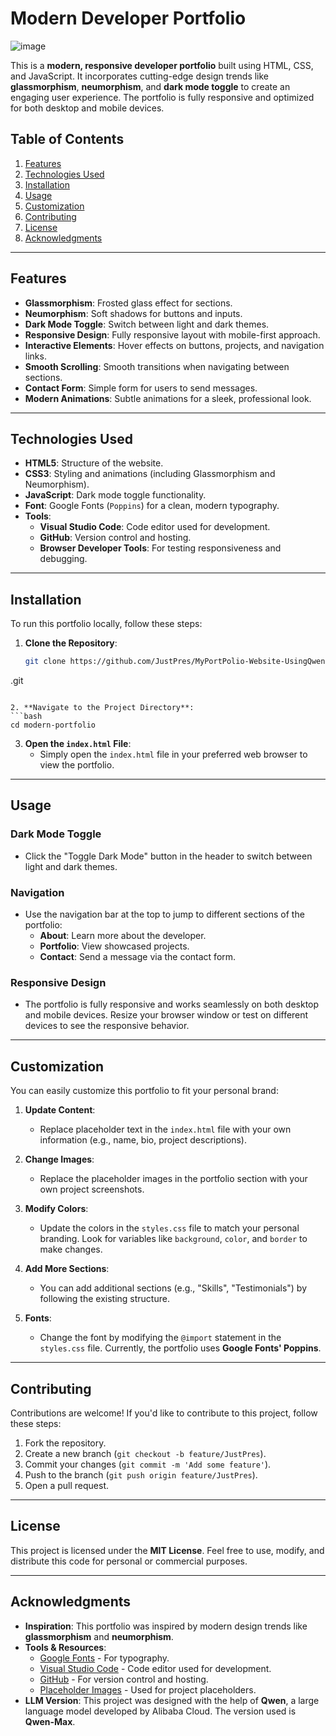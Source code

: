  

# Modern Developer Portfolio

 
![image](https://github.com/user-attachments/assets/d10bc9c6-ffe0-495c-9452-cbb8cafb010b)


This is a **modern, responsive developer portfolio** built using HTML, CSS, and JavaScript. It incorporates cutting-edge design trends like **glassmorphism**, **neumorphism**, and **dark mode toggle** to create an engaging user experience. The portfolio is fully responsive and optimized for both desktop and mobile devices.

## Table of Contents
1. [Features](#features)
2. [Technologies Used](#technologies-used)
3. [Installation](#installation)
4. [Usage](#usage)
5. [Customization](#customization)
6. [Contributing](#contributing)
7. [License](#license)
8. [Acknowledgments](#acknowledgments)

---

## Features

- **Glassmorphism**: Frosted glass effect for sections.
- **Neumorphism**: Soft shadows for buttons and inputs.
- **Dark Mode Toggle**: Switch between light and dark themes.
- **Responsive Design**: Fully responsive layout with mobile-first approach.
- **Interactive Elements**: Hover effects on buttons, projects, and navigation links.
- **Smooth Scrolling**: Smooth transitions when navigating between sections.
- **Contact Form**: Simple form for users to send messages.
- **Modern Animations**: Subtle animations for a sleek, professional look.

---

## Technologies Used

- **HTML5**: Structure of the website.
- **CSS3**: Styling and animations (including Glassmorphism and Neumorphism).
- **JavaScript**: Dark mode toggle functionality.
- **Font**: Google Fonts (`Poppins`) for a clean, modern typography.
- **Tools**: 
  - **Visual Studio Code**: Code editor used for development.
  - **GitHub**: Version control and hosting.
  - **Browser Developer Tools**: For testing responsiveness and debugging.

---

## Installation

To run this portfolio locally, follow these steps:

1. **Clone the Repository**:
   ```bash
   git clone https://github.com/JustPres/MyPortPolio-Website-UsingQwen-max-2-5
.git
   ```

2. **Navigate to the Project Directory**:
   ```bash
   cd modern-portfolio
   ```

3. **Open the `index.html` File**:
   - Simply open the `index.html` file in your preferred web browser to view the portfolio.

---

## Usage

### Dark Mode Toggle
- Click the "Toggle Dark Mode" button in the header to switch between light and dark themes.

### Navigation
- Use the navigation bar at the top to jump to different sections of the portfolio:
  - **About**: Learn more about the developer.
  - **Portfolio**: View showcased projects.
  - **Contact**: Send a message via the contact form.

### Responsive Design
- The portfolio is fully responsive and works seamlessly on both desktop and mobile devices. Resize your browser window or test on different devices to see the responsive behavior.

---

## Customization

You can easily customize this portfolio to fit your personal brand:

1. **Update Content**:
   - Replace placeholder text in the `index.html` file with your own information (e.g., name, bio, project descriptions).

2. **Change Images**:
   - Replace the placeholder images in the portfolio section with your own project screenshots.

3. **Modify Colors**:
   - Update the colors in the `styles.css` file to match your personal branding. Look for variables like `background`, `color`, and `border` to make changes.

4. **Add More Sections**:
   - You can add additional sections (e.g., "Skills", "Testimonials") by following the existing structure.

5. **Fonts**:
   - Change the font by modifying the `@import` statement in the `styles.css` file. Currently, the portfolio uses **Google Fonts' Poppins**.

---

## Contributing

Contributions are welcome! If you'd like to contribute to this project, follow these steps:

1. Fork the repository.
2. Create a new branch (`git checkout -b feature/JustPres`).
3. Commit your changes (`git commit -m 'Add some feature'`).
4. Push to the branch (`git push origin feature/JustPres`).
5. Open a pull request.

---

## License

This project is licensed under the **MIT License**. Feel free to use, modify, and distribute this code for personal or commercial purposes.

---

## Acknowledgments

- **Inspiration**: This portfolio was inspired by modern design trends like **glassmorphism** and **neumorphism**.
- **Tools & Resources**:
  - [Google Fonts](https://fonts.google.com/) - For typography.
  - [Visual Studio Code](https://code.visualstudio.com/) - Code editor used for development.
  - [GitHub](https://github.com/) - For version control and hosting.
  - [Placeholder Images](https://via.placeholder.com/) - Used for project placeholders.
- **LLM Version**: This project was designed with the help of **Qwen**, a large language model developed by Alibaba Cloud. The version used is **Qwen-Max**.

 
 
